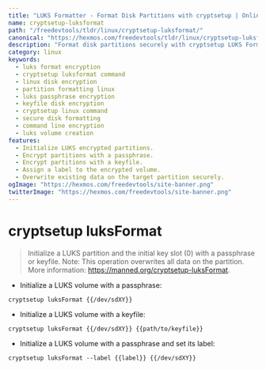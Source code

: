 ```yaml
---
title: "LUKS Formatter - Format Disk Partitions with cryptsetup | Online Free DevTools by Hexmos"
name: cryptsetup-luksformat
path: "/freedevtools/tldr/linux/cryptsetup-luksformat/"
canonical: "https://hexmos.com/freedevtools/tldr/linux/cryptsetup-luksformat/"
description: "Format disk partitions securely with cryptsetup LUKS Formatter.  Encrypt your data using passphrase or keyfile. Free online tool, no registration required."
category: linux
keywords:
  - luks format encryption
  - cryptsetup luksformat command
  - linux disk encryption
  - partition formatting linux
  - luks passphrase encryption
  - keyfile disk encryption
  - cryptsetup linux command
  - secure disk formatting
  - command line encryption
  - luks volume creation
features:
  - Initialize LUKS encrypted partitions.
  - Encrypt partitions with a passphrase.
  - Encrypt partitions with a keyfile.
  - Assign a label to the encrypted volume.
  - Overwrite existing data on the target partition securely.
ogImage: "https://hexmos.com/freedevtools/site-banner.png"
twitterImage: "https://hexmos.com/freedevtools/site-banner.png"
---
```


# cryptsetup luksFormat

> Initialize a LUKS partition and the initial key slot (0) with a passphrase or keyfile.
> Note: This operation overwrites all data on the partition.
> More information: <https://manned.org/cryptsetup-luksFormat>.

- Initialize a LUKS volume with a passphrase:

`cryptsetup luksFormat {{/dev/sdXY}}`

- Initialize a LUKS volume with a keyfile:

`cryptsetup luksFormat {{/dev/sdXY}} {{path/to/keyfile}}`

- Initialize a LUKS volume with a passphrase and set its label:

`cryptsetup luksFormat --label {{label}} {{/dev/sdXY}}`
